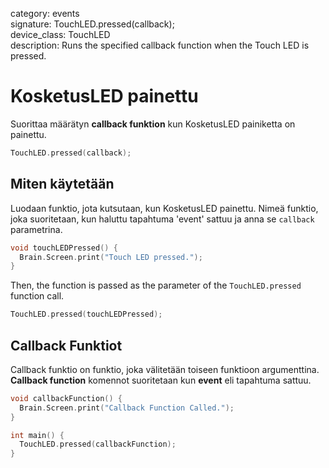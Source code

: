 category: events  
signature: TouchLED.pressed(callback);  
device_class: TouchLED  
description: Runs the specified callback function when the Touch LED is pressed.  

# KosketusLED painettu

Suorittaa määrätyn **callback funktion** kun KosketusLED painiketta on painettu.

```cpp
TouchLED.pressed(callback);
```

## Miten käytetään

Luodaan funktio, jota kutsutaan, kun KosketusLED painettu. Nimeä funktio, joka suoritetaan, kun haluttu tapahtuma 'event' sattuu ja anna se  `callback` parametrina.

```cpp
void touchLEDPressed() {
  Brain.Screen.print("Touch LED pressed.");
}
```
Then, the function is passed as the parameter of the `TouchLED.pressed` function call.

```cpp
TouchLED.pressed(touchLEDPressed);
```

## Callback Funktiot

Callback funktio on funktio, joka välitetään toiseen funktioon argumenttina. **Callback function** komennot suoritetaan kun **event** eli tapahtuma sattuu. 

```cpp
void callbackFunction() {
  Brain.Screen.print("Callback Function Called.");
}

int main() {
  TouchLED.pressed(callbackFunction);
}
```

<advanced>
</advanced>